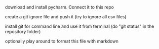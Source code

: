 download and install pycharm. Connect it to this repo

create a git ignore file and push it (try to ignore all csv files)

install git for command line and use it from terminal (do "git status" in the repository folder)

optionally play around to format this file with markdown
